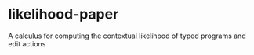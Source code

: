 # likelihood-paper
A calculus for computing the contextual likelihood of typed programs and edit actions
